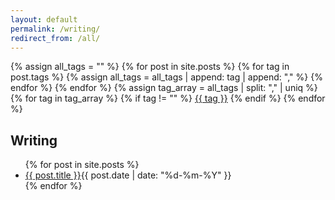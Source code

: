 ```yaml
---
layout: default
permalink: /writing/
redirect_from: /all/
---
```


<section class="posts">
<div id="tag-container">
{% assign all_tags = "" %}
{% for post in site.posts %}
  {% for tag in post.tags %}
    {% assign all_tags = all_tags | append: tag | append: "," %}
  {% endfor %}
{% endfor %}
{% assign tag_array = all_tags | split: "," | uniq %}
{% for tag in tag_array %}
  {% if tag != "" %}
    <span id="tag"><a href="/tag/{{ tag | slugify }}">{{ tag }}</a></span>
  {% endif %}
{% endfor %}
</div>
<h2>Writing</h2>
<ul>
{% for post in site.posts %}
<li><a href="{{ site.baseurl }}{{ post.url }}">{{ post.title }}</a><time datetime="{{ post.date | date_to_xmlschema }}">{{ post.date | date: "%d-%m-%Y" }}</time></li>
{% endfor %}
</ul>
</section>

